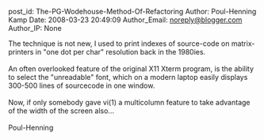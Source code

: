 post_id: The-PG-Wodehouse-Method-Of-Refactoring
Author: Poul-Henning Kamp
Date: 2008-03-23 20:49:09
Author_Email: noreply@blogger.com
Author_IP: None

The technique is not new, I used to print indexes of source-code on matrix-printers in &quot;one dot per char&quot; resolution back in the 1980ies.<br /><br />An often overlooked feature of the original X11 Xterm program, is the ability to select the &quot;unreadable&quot; font, which on a modern laptop easily displays 300-500 lines of sourcecode in one window.<br /><br />Now, if only somebody gave vi(1) a multicolumn feature to take advantage of the width of the screen also...<br /><br />Poul-Henning
